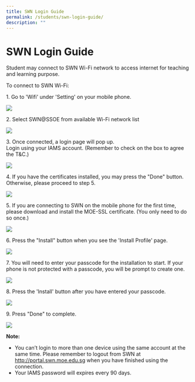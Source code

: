 ```yaml
---
title: SWN Login Guide
permalink: /students/swn-login-guide/
description: ""
---
```

# **SWN Login Guide**

Student may connect to SWN Wi-Fi network to access internet for teaching and learning purpose.

To connect to SWN Wi-Fi:

1\.  Go to 'Wifi' under 'Setting' on your mobile phone.

![](/images/SWN-Login-01.png)

2\. Select SWN@SSOE from available Wi-Fi network list

![](/images/SWN-Login-02.png)

3\. Once connected, a login page will pop up.  
Login using your IAMS account. (Remember to check on the box to agree the T&C.)

![](/images/SWN-Login-03.png)

4\. If you have the certificates installed, you may press the "Done" button. Otherwise, please proceed to step 5.

![](/images/SWN-Login-04-B.png)

5\. If you are connecting to SWN on the mobile phone for the first time, please download and install the MOE-SSL certificate. (You only need to do so once.)

![](/images/SWN-Login-04.png)

6\. Press the "Install" button when you see the 'Install Profile' page.

![](/images/SWN-Login-05.png)

7\. You will need to enter your passcode for the installation to start. If your phone is not protected with a passcode, you will be prompt to create one.

![](/images/SWN-Login-06.png)

8\. Press the 'Install' button after you have entered your passcode.

![](/images/SWN-Login-07.png)

9\. Press "Done" to complete.

![](/images/SWN-Login-08.png)

**Note:**

*   You can’t login to more than one device using the same account at the same time. Please remember to logout from SWN at http://portal.swn.moe.edu.sg when you have finished using the connection.
*   Your IAMS password will expires every 90 days.